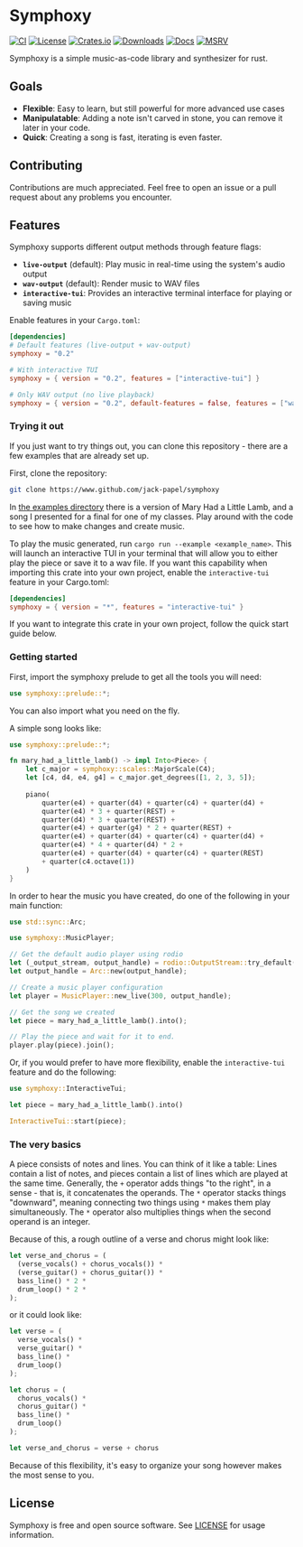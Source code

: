 # Symphoxy

[![CI](https://img.shields.io/github/actions/workflow/status/Jack-Papel/symphoxy/build
)](https://github.com/Jack-Papel/symphoxy/actions)
[![License](https://img.shields.io/crates/l/symphoxy)](https://github.com/Jack-Papel/symphoxy/blob/main/LICENSE)
[![Crates.io](https://img.shields.io/crates/v/symphoxy)](https://crates.io/crates/symphoxy)
[![Downloads](https://img.shields.io/crates/d/symphoxy)](https://crates.io/crates/symphoxy)
[![Docs](https://docs.rs/symphoxy/badge.svg)](https://docs.rs/symphoxy)
[![MSRV](https://img.shields.io/badge/MSRV-1.73.0-blue)](https://github.com/rust-lang/rust/blob/master/RELEASES.md#version-1730-2023-10-05)

Symphoxy is a simple music-as-code library and synthesizer for rust.

## Goals

* **Flexible**: Easy to learn, but still powerful for more advanced use cases
* **Manipulatable**: Adding a note isn't carved in stone, you can remove it later in your code.
* **Quick**: Creating a song is fast, iterating is even faster.

## Contributing

Contributions are much appreciated. Feel free to open an issue or a pull request about any problems you encounter.

## Features

Symphoxy supports different output methods through feature flags:

* **`live-output`** (default): Play music in real-time using the system's audio output
* **`wav-output`** (default): Render music to WAV files
* **`interactive-tui`**: Provides an interactive terminal interface for playing or saving music

Enable features in your `Cargo.toml`:

```toml
[dependencies]
# Default features (live-output + wav-output)
symphoxy = "0.2"

# With interactive TUI
symphoxy = { version = "0.2", features = ["interactive-tui"] }

# Only WAV output (no live playback)
symphoxy = { version = "0.2", default-features = false, features = ["wav-output"] }
```

### Trying it out

If you just want to try things out, you can clone this repository - there are a few examples that are already set up.

First, clone the repository:

```bash
git clone https://www.github.com/jack-papel/symphoxy
```

In [the examples directory](https://github.com/Jack-Papel/symphoxy/tree/main/examples) there is a version of Mary Had a Little Lamb, and a song I presented for a final for one of my classes. Play around with the code to see how to make changes and create music.

To play the music generated, run `cargo run --example <example_name>`. This will launch an interactive TUI in your terminal that will allow you to either play the piece or save it to a wav file. If you want this capability when importing this crate into your own project, enable the `interactive-tui` feature in your Cargo.toml:

```toml
[dependencies]
symphoxy = { version = "*", features = "interactive-tui" }
```

If you want to integrate this crate in your own project, follow the quick start guide below.

### Getting started

First, import the symphoxy prelude to get all the tools you will need:

```rs
use symphoxy::prelude::*;
```

You can also import what you need on the fly.

A simple song looks like:

```rs
use symphoxy::prelude::*;

fn mary_had_a_little_lamb() -> impl Into<Piece> {
    let c_major = symphoxy::scales::MajorScale(C4);
    let [c4, d4, e4, g4] = c_major.get_degrees([1, 2, 3, 5]);
    
    piano(
        quarter(e4) + quarter(d4) + quarter(c4) + quarter(d4) +
        quarter(e4) * 3 + quarter(REST) +
        quarter(d4) * 3 + quarter(REST) +
        quarter(e4) + quarter(g4) * 2 + quarter(REST) +
        quarter(e4) + quarter(d4) + quarter(c4) + quarter(d4) +
        quarter(e4) * 4 + quarter(d4) * 2 +
        quarter(e4) + quarter(d4) + quarter(c4) + quarter(REST)
        + quarter(c4.octave(1))
    )
}
```

In order to hear the music you have created, do one of the following in your main function:

```rs
use std::sync::Arc;

use symphoxy::MusicPlayer;

// Get the default audio player using rodio
let (_output_stream, output_handle) = rodio::OutputStream::try_default().unwrap();
let output_handle = Arc::new(output_handle);

// Create a music player configuration
let player = MusicPlayer::new_live(300, output_handle);

// Get the song we created
let piece = mary_had_a_little_lamb().into();

// Play the piece and wait for it to end.
player.play(piece).join();
```

Or, if you would prefer to have more flexibility, enable the `interactive-tui` feature and do the following:

```rs
use symphoxy::InteractiveTui;

let piece = mary_had_a_little_lamb().into()

InteractiveTui::start(piece);
```

### The very basics

A piece consists of notes and lines. You can think of it like a table: Lines contain a list of notes, and pieces contain a list of lines which are played at the same time. Generally, the `+` operator adds things "to the right", in a sense - that is, it concatenates the operands. The `*` operator stacks things "downward", meaning connecting two things using `*` makes them play simultaneously. The `*` operator also multiplies things when the second operand is an integer.

Because of this, a rough outline of a verse and chorus might look like:

```rs
let verse_and_chorus = (
  (verse_vocals() + chorus_vocals()) *
  (verse_guitar() + chorus_guitar()) *
  bass_line() * 2 *
  drum_loop() * 2 *
);
```

or it could look like:

```rs
let verse = (
  verse_vocals() *
  verse_guitar() *
  bass_line() *
  drum_loop()
);

let chorus = (
  chorus_vocals() *
  chorus_guitar() *
  bass_line() *
  drum_loop()
);

let verse_and_chorus = verse + chorus
```

Because of this flexibility, it's easy to organize your song however makes the most sense to you.

## License

Symphoxy is free and open source software. See [LICENSE](https://github.com/Jack-Papel/symphoxy/blob/main/LICENSE) for usage information.
